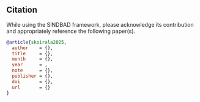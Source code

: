 ## Citation

While using the SINDBAD framework, please acknowledge its contribution and appropriately reference the following paper(s).


```bibtex
@article{skoirala2025,
  author    = {},
  title     = {},
  month     = {},
  year      = ,
  note      = {},
  publisher = {},
  doi       = {},
  url       = {}
}
```
